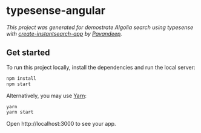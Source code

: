 # typesense-angular

_This project was generated for demostrate Algolia search using typesense with [create-instantsearch-app](https://github.com/algolia/instantsearch.js/tree/master/packages/create-instantsearch-app) by [Pavandeep](https://github.com/windpavandeep)._

## Get started

To run this project locally, install the dependencies and run the local server:

```sh
npm install
npm start
```

Alternatively, you may use [Yarn](https://http://yarnpkg.com/):

```sh
yarn
yarn start
```

Open http://localhost:3000 to see your app.
